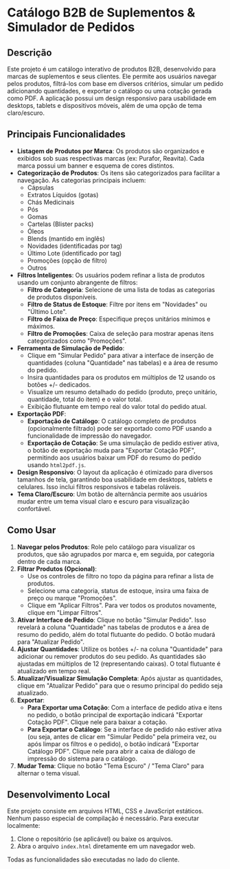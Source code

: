 # Catálogo B2B de Suplementos & Simulador de Pedidos

## Descrição

Este projeto é um catálogo interativo de produtos B2B, desenvolvido para marcas de suplementos e seus clientes. Ele permite aos usuários navegar pelos produtos, filtrá-los com base em diversos critérios, simular um pedido adicionando quantidades, e exportar o catálogo ou uma cotação gerada como PDF. A aplicação possui um design responsivo para usabilidade em desktops, tablets e dispositivos móveis, além de uma opção de tema claro/escuro.

## Principais Funcionalidades

*   **Listagem de Produtos por Marca**: Os produtos são organizados e exibidos sob suas respectivas marcas (ex: Purafor, Reavita). Cada marca possui um banner e esquema de cores distintos.
*   **Categorização de Produtos**: Os itens são categorizados para facilitar a navegação. As categorias principais incluem:
    *   Cápsulas
    *   Extratos Líquidos (gotas)
    *   Chás Medicinais
    *   Pós
    *   Gomas
    *   Cartelas (Blister packs)
    *   Óleos
    *   Blends (mantido em inglês)
    *   Novidades (identificadas por tag)
    *   Último Lote (identificado por tag)
    *   Promoções (opção de filtro)
    *   Outros
*   **Filtros Inteligentes**: Os usuários podem refinar a lista de produtos usando um conjunto abrangente de filtros:
    *   **Filtro de Categoria**: Selecione de uma lista de todas as categorias de produtos disponíveis.
    *   **Filtro de Status de Estoque**: Filtre por itens em "Novidades" ou "Último Lote".
    *   **Filtro de Faixa de Preço**: Especifique preços unitários mínimos e máximos.
    *   **Filtro de Promoções**: Caixa de seleção para mostrar apenas itens categorizados como "Promoções".
*   **Ferramenta de Simulação de Pedido**:
    *   Clique em "Simular Pedido" para ativar a interface de inserção de quantidades (coluna "Quantidade" nas tabelas) e a área de resumo do pedido.
    *   Insira quantidades para os produtos em múltiplos de 12 usando os botões +/- dedicados.
    *   Visualize um resumo detalhado do pedido (produto, preço unitário, quantidade, total do item) e o valor total.
    *   Exibição flutuante em tempo real do valor total do pedido atual.
*   **Exportação PDF**:
    *   **Exportação de Catálogo**: O catálogo completo de produtos (opcionalmente filtrado) pode ser exportado como PDF usando a funcionalidade de impressão do navegador.
    *   **Exportação de Cotação**: Se uma simulação de pedido estiver ativa, o botão de exportação muda para "Exportar Cotação PDF", permitindo aos usuários baixar um PDF do resumo do pedido usando `html2pdf.js`.
*   **Design Responsivo**: O layout da aplicação é otimizado para diversos tamanhos de tela, garantindo boa usabilidade em desktops, tablets e celulares. Isso inclui filtros responsivos e tabelas roláveis.
*   **Tema Claro/Escuro**: Um botão de alternância permite aos usuários mudar entre um tema visual claro e escuro para visualização confortável.

## Como Usar

1.  **Navegar pelos Produtos**: Role pelo catálogo para visualizar os produtos, que são agrupados por marca e, em seguida, por categoria dentro de cada marca.
2.  **Filtrar Produtos (Opcional)**:
    *   Use os controles de filtro no topo da página para refinar a lista de produtos.
    *   Selecione uma categoria, status de estoque, insira uma faixa de preço ou marque "Promoções".
    *   Clique em "Aplicar Filtros". Para ver todos os produtos novamente, clique em "Limpar Filtros".
3.  **Ativar Interface de Pedido**: Clique no botão "Simular Pedido". Isso revelará a coluna "Quantidade" nas tabelas de produtos e a área de resumo do pedido, além do total flutuante do pedido. O botão mudará para "Atualizar Pedido".
4.  **Ajustar Quantidades**: Utilize os botões +/- na coluna "Quantidade" para adicionar ou remover produtos do seu pedido. As quantidades são ajustadas em múltiplos de 12 (representando caixas). O total flutuante é atualizado em tempo real.
5.  **Atualizar/Visualizar Simulação Completa**: Após ajustar as quantidades, clique em "Atualizar Pedido" para que o resumo principal do pedido seja atualizado.
6.  **Exportar**:
    *   **Para Exportar uma Cotação**: Com a interface de pedido ativa e itens no pedido, o botão principal de exportação indicará "Exportar Cotação PDF". Clique nele para baixar a cotação.
    *   **Para Exportar o Catálogo**: Se a interface de pedido não estiver ativa (ou seja, antes de clicar em "Simular Pedido" pela primeira vez, ou após limpar os filtros e o pedido), o botão indicará "Exportar Catálogo PDF". Clique nele para abrir a caixa de diálogo de impressão do sistema para o catálogo.
7.  **Mudar Tema**: Clique no botão "Tema Escuro" / "Tema Claro" para alternar o tema visual.

## Desenvolvimento Local

Este projeto consiste em arquivos HTML, CSS e JavaScript estáticos. Nenhum passo especial de compilação é necessário. Para executar localmente:

1.  Clone o repositório (se aplicável) ou baixe os arquivos.
2.  Abra o arquivo `index.html` diretamente em um navegador web.

Todas as funcionalidades são executadas no lado do cliente.
